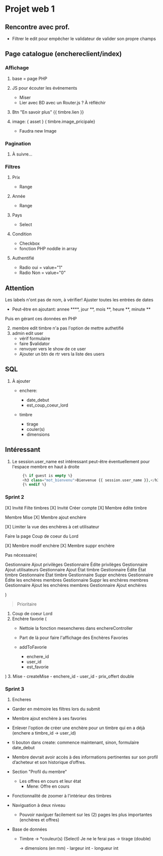 # Projet web 1

## Rencontre avec prof.

- Filtrer le edit pour empêcher le validateur de valider son propre champs


## Page catalogue (enchereclient/index)

### Affichage

1. base = page PHP
2. JS pour écouter les événements
    - Miser
    - Lier avec BD avec un Router.js ? À réfléchir
    
3. Btn "En savoir plus" {{ timbre.lien }}
4. image: { asset } { timbre.image_pricipale}
    - Faudra new Image

### Pagination

1. À suivre...


### Filtres

1. Prix
    - Range

2. Année
    - Range

3. Pays
    - Select

4. Condition
    - Checkbox
    - fonction PHP noddle in array

5. Authentifié
    - Radio oui = value="1"
    - Radio Non = value="0"


## Attention

Les labels n'ont pas de nom, à vérifier!
Ajuster toutes les entrées de dates

- Peut-être en ajoutant: annee ****, jour **, mois **, heure **, minute **

Puis en gérant ces données en PHP


2. membre edit timbre n'a pas l'option de mettre authetifié
3. admin edit user
    - vérif formulaire
    - faire $validator
    - renvoyer vers le show de ce user
    - Ajouter un btn de rtr vers la liste des users

## SQL

1. À ajouter
    - enchere:
        - date_debut
        - est_coup_coeur_lord

    - timbre
        - tirage
        - couler(s)
        - dimensions




## Intéressant

1. Le session.user_name est intéressant peut-être éventuellement pour l'espace membre en haut à droite

```php 
        {% if guest is empty %}
        <h3 class="mot_bienvenu">Bienvenue {{ session.user_name }},</h3>
        {% endif %}


```

### Sprint 2
[X] Invité Filte timbres
[X] Invité Créer compte
[X] Membre édite timbre

Membre Mise
[X] Membre ajout enchère


[X] Limiter la vue des enchères à cet utilisateur

Faire la page Coup de coeur du Lord


[X] Membre modif enchère
[X] Membre suppr enchère

Pas nécessaire(

Gestionnaire Ajout privilèges
Gestionnaire Édite privilèges
Gestionnaire Ajout utilisateurs
Gestionnaire Ajout État timbre
Gestionnaire Édite État timbre
Gestionnaire État timbre
Gestionnaire Suppr enchères
Gestionnaire Édite les enchères membres
Gestionnaire Suppr les enchères membres
Gestionnaire Ajout les enchères membres
Gestionnaire Ajout enchères

)

> Prioritaire

1. Coup de coeur Lord
2. Enchère favorie (
    - Nettoie la fonction mesencheres dans enchereController
    - Part de là pour faire l'affichage des Enchères Favories
    
    - addToFavorie
        - enchere_id
        - user_id
        - est_favorie

)
3. Mise
    - createMise
        - enchere_id
        - user_id
        - prix_offert double





### Sprint 3

1. Encheres
 - Garder en mémoire les filtres lors du submit
 - Membre ajout enchère à ses favories
 - Enlever l'option de créer une enchère pour un timbre qui en a déjà (enchere a timbre_id -> user_id)
 - ti bouton dans create: commence maintenant, sinon, formulaire date_debut
 - Membre devrait avoir accès à des informations pertinentes sur son profil d’acheteur et
son historique d’offres.
- Section "Profil du membre"
    - Les offres en cours et leur état
        - Mene: Offre en cours

- Fonctionnalité de zoomer à l'intérieur des timbres
- Naviguation à deux niveau
    - Pouvoir naviguer facilement sur les (2) pages les plus importantes (enchères et offres)

- Base de données
    - Timbre
        -> *couleur(s) (Select) Je ne le ferai pas
        -> tirage (double)

        -> dimensions (en mm) 
            - largeur int
            - longueur int


